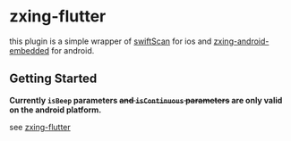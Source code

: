 # zxing-flutter

this plugin is a simple wrapper of [swiftScan](https://github.com/MxABC/swiftScan) for ios and [ zxing-android-embedded](https://github.com/journeyapps/zxing-android-embedded) for android.

## Getting Started
**Currently `isBeep` parameters ~~and `isContinuous` parameters~~ are only valid on the android platform.**

see [zxing-flutter](https://pub.flutter-io.cn/packages/zxing#-readme-tab-)